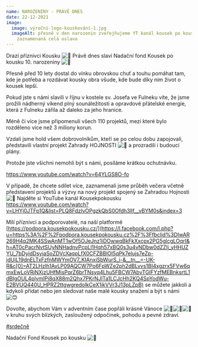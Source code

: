 ```yaml
---
name: NAROZENINY - PRÁVĚ DNES
date: 22-12-2021
image:
  image: výroční-logo-kouskování-1.jpg
  imageAlt: přesně v den narozenin zveřejňujeme YT kanál kousek po kousku, kde je
    zaznamenaná celá oslava
---
```

Drazí příznivci Kousku ![💛](https://static.xx.fbcdn.net/images/emoji.php/v9/t6e/1.5/16/1f49b.png) Právě dnes slaví Nadační fond Kousek po kousku 10. narozeniny ![🥂](https://static.xx.fbcdn.net/images/emoji.php/v9/t68/1.5/16/1f942.png)

Přesně před 10 lety dostal do vínku obrovskou chuť a touhu pomáhat tam, kde je potřeba a rozdávat kousky obra všude, kde bude díky nim život o kousek lepší.

Pokud jste s námi slavili v říjnu v kostele sv. Josefa ve Fulneku víte, že jsme prožili nádherný víkend plný sounáležitosti a opravdové přátelské energie, která z Fulneku zářila až daleko za jeho hranice.

Méně či více jsme připomenuli všech 110 projektů, mezi které bylo rozděleno více než 3 miliony korun.

Vzdali jsme hold všem dobrovolníkům, kteří se po celou dobu zapojovali, představili vlastní projekt Zahrady HOJNOSTI ![💚](https://static.xx.fbcdn.net/images/emoji.php/v9/ted/1.5/16/1f49a.png) a prozradili i budoucí plány.

Protože jste všichni nemohli být s námi, posíláme krátkou ochutnávku.

https://www.youtube.com/watch?v=64YLGS8O-fo

V případě, že chcete sdílet více, zaznamenali jsme průběh večera včetně představení projektů a výzvy na nový projekt spojený se Zahradou Hojnosti ![💚](https://static.xx.fbcdn.net/images/emoji.php/v9/ted/1.5/16/1f49a.png)  Najděte si YouTube kanál Kousekpokousku https://www.youtube.com/watch?v=LHYj0JTFp1Q&list=PLQ8FdzIvOPgzkQbS0Ofdh3llf__vBYM0s&index=3

Milí příznivci a podporovatelé, na naší platformě [https://podpora.kousekpokousku.cz/](https://l.facebook.com/l.php?u=https%3A%2F%2Fpodpora.kousekpokousku.cz%2F%3Ffbclid%3DIwAR269H4q2MK4SSwAnMT1wOf5OJeJnz1iDOwwqBkFkXxcpx2PG5glcgLOqrI&h=AT0cPacrNvtSUyNNHadnvPcpLl1Hqh57xBQ0s3u4vNDbw0dZZIj_yHHUZYU_7bDyidDsyiaSoZDVcXaqpLfX0CFZBBlOI5qPk7elujs7eZp-jdUiL19dnELTxFzfnMWYmOV7_KIAnxiSbWurS_i-&__tn__=-UK-R&c[0]=AT2LHzlh1AvLP09AQCW7Po6FpWZe2ph2dBLvvs1BI4xgzrx5FVw6qmxEwLoVRiNXjzUHfMisPqrZ6brTNsyq4Lhu5FBCW7AbvTGIFYzfMEBnksrtL1dBIgOUL4plymIPi8qX88m2Qhx7PKrNJlTa1LCJcHh2KQ4SpYodWu-E2BVUQ440U_HPRZ2ttgwgredolkCeX1ikVVr3J13pLZpB) se můžete jakkoli a kdykoli přidat nebo jen sledovat naše malé kousky snažení a být s námi ![😊](https://static.xx.fbcdn.net/images/emoji.php/v9/td8/1.5/16/1f60a.png)

Dovolte, abychom Vám v adventním čase popřáli krásné Vánoce ![🎄](https://static.xx.fbcdn.net/images/emoji.php/v9/t60/1.5/16/1f384.png)![🎄](https://static.xx.fbcdn.net/images/emoji.php/v9/t60/1.5/16/1f384.png)![🎄](https://static.xx.fbcdn.net/images/emoji.php/v9/t60/1.5/16/1f384.png) v kruhu svých blízkých, zasloužený odpočinek, pohodu a pevné zdraví.

[\#srdečně](https://www.facebook.com/hashtag/srde%C4%8Dn%C4%9B?__eep__=6&__cft__[0]=AZWIzsa_-ZqN2BSknJ3GP8A_tcLtwe-IqPLpn7dnvRQqNUEqBvnJJ9H5nWtXntocYiglHkfqnGmvucBptdTybnQ8Pdo4XqZl2ymZR5o_5UuGdjMFwQiOXJaZo0NbSEuX9Vf5xNRcnqy6ZNJwDpOOvyehSeFYzL3nSgsyodexYv-WH3fr_6IejOIIsx6EGv-GBrw&__tn__=*NK-R)

Nadační Fond Kousek po kousku ![💛](https://static.xx.fbcdn.net/images/emoji.php/v9/t6e/1.5/16/1f49b.png)